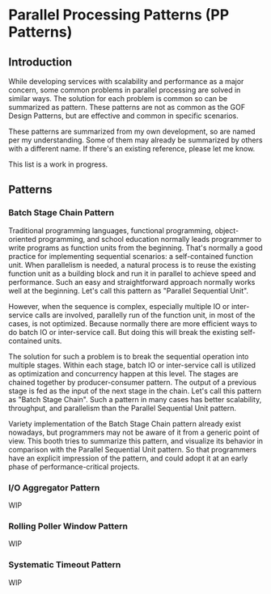 # Parallel Processing Patterns (PP Patterns)

## Introduction
While developing services with scalability and performance as a major concern, some common problems in parallel processing are solved in similar ways. The solution for each problem is common so can be summarized as pattern. These patterns are not as common as the GOF Design Patterns, but are effective and common in specific scenarios.

These patterns are summarized from my own development, so are named per my understanding. Some of them may already be summarized by others with a different name. If there's an existing reference, please let me know.

This list is a work in progress.

## Patterns

### Batch Stage Chain Pattern

Traditional programming languages, functional programming, object-oriented programming, and school education normally leads programmer to write programs as function units from the beginning. That's normally a good practice for implementing sequential scenarios: a self-contained function unit. When parallelism is needed, a natural process is to reuse the existing function unit as a building block and run it in parallel to achieve speed and performance. Such an easy and straightforward approach normally works well at the beginning. Let's call this pattern as "Parallel Sequential Unit".

However, when the sequence is complex, especially multiple IO or inter-service calls are involved, parallelly run of the function unit, in most of the cases, is not optimized. Because normally there are more efficient ways to do batch IO or inter-service call. But doing this will break the existing self-contained units.

The solution for such a problem is to break the sequential operation into multiple stages. Within each stage, batch IO or inter-service call is utilized as optimization and concurrency happen at this level. The stages are chained together by producer-consumer pattern. The output of a previous stage is fed as the input of the next stage in the chain. Let's call this pattern as "Batch Stage Chain". Such a pattern in many cases has better scalability, throughput, and parallelism than the Parallel Sequential Unit pattern.

Variety implementation of the Batch Stage Chain pattern already exist nowadays, but programmers may not be aware of it from a generic point of view. This booth tries to summarize this pattern, and visualize its behavior in comparison with the Parallel Sequential Unit pattern. So that programmers have an explicit impression of the pattern, and could adopt it at an early phase of performance-critical projects.

### I/O Aggregator Pattern
WIP

### Rolling Poller Window Pattern
WIP

### Systematic Timeout Pattern
WIP
